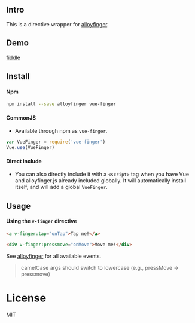 ## Intro

This is a directive wrapper for [alloyfinger](https://github.com/AlloyTeam/AlloyFinger).

## Demo

[fiddle]()

## Install

#### Npm

  ```bash
  npm install --save alloyfinger vue-finger
  ```

#### CommonJS

- Available through npm as `vue-finger`.

``` js
var VueFinger = require('vue-finger')
Vue.use(VueFinger)
```

#### Direct include

- You can also directly include it with a `<script>` tag when you have Vue and alloyfinger.js already included globally. It will automatically install itself, and will add a global `VueFinger`.

## Usage

#### Using the `v-finger` directive

```html
<a v-finger:tap="onTap">Tap me!</a>

<div v-finger:pressmove="onMove">Move me!</div>
```

See [alloyfinger](https://github.com/AlloyTeam/AlloyFinger) for all available events.

> camelCase args should switch to lowercase (e.g., pressMove -> pressmove)

# License
MIT
